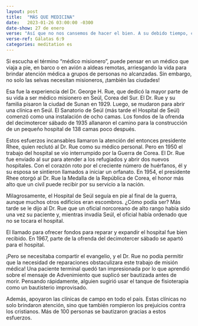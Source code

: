```yaml
---
layout: post
title:  "MÁS QUE MEDICINA"
date:   2023-01-26 03:00:00 -0300
date-show: 27 de enero
verse: "Así que no nos cansemos de hacer el bien. A su debido tiempo, cosecharemos numerosas bendiciones si no nos damos por vencidos"
verse-ref: Gálatas 6:9
categories: meditation es
---
```


Si escucha el término “médico misionero”, puede pensar en un médico que viaja a pie, en barco o en avión a aldeas remotas, arriesgando la vida para brindar atención médica a grupos de personas no alcanzadas. Sin embargo, no solo las selvas necesitan misioneros, ¡también las ciudades!

Esa fue la experiencia del Dr. George H. Rue, que dedicó la mayor parte de su vida a ser médico misionero en Seúl, Corea del Sur. El Dr. Rue y su familia pisaron la ciudad de Sunan en 1929. Luego, se mudaron para abrir una clínica en Seúl. El Sanatorio de Seúl (más tarde el Hospital de Seúl) comenzó como una instalación de ocho camas. Los fondos de la ofrenda del decimotercer sábado de 1935 allanaron el camino para la construcción de un pequeño hospital de 138 camas poco después.

Estos esfuerzos incansables llamaron la atención del entonces presidente Rhee, quien reclutó al Dr. Rue como su médico personal. Pero en 1950 el trabajo del hospital se vio interrumpido por la Guerra de Corea. El Dr. Rue fue enviado al sur para atender a los refugiados y abrir dos nuevos hospitales. Con el corazón roto por el creciente número de huérfanos, él y su esposa se sintieron llamados a iniciar un orfanato. En 1954, el presidente Rhee otorgó al Dr. Rue la Medalla de la República de Corea, el honor más alto que un civil puede recibir por su servicio a la nación.

Milagrosamente, el Hospital de Seúl seguía en pie al final de la guerra, aunque muchos otros edificios eran escombros. ¿Cómo podía ser? Más tarde se le dijo al Dr. Rue que un oficial norcoreano de alto rango había sido una vez su paciente y, mientras invadía Seúl, el oficial había ordenado que no se tocara el hospital.

El llamado para ofrecer fondos para reparar y expandir el hospital fue bien recibido. En 1967, parte de la ofrenda del decimotercer sábado se apartó para el hospital.

¡Pero se necesitaba compartir el evangelio, y el Dr. Rue no podía permitir que la necesidad de reparaciones obstaculizara este trabajo de misión médica! Una paciente terminal quedó tan impresionada por lo que aprendió sobre el mensaje de Advenimiento que suplicó ser bautizada antes de morir. Pensando rápidamente, alguien sugirió usar el tanque de fisioterapia como un bautisterio improvisado.

Además, apoyaron las clínicas de campo en todo el país. Estas clínicas no solo brindaron atención, sino que también rompieron los prejuicios contra los cristianos. Más de 100 personas se bautizaron gracias a estos esfuerzos.
